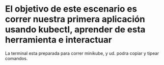 # El objetivo de este escenario es correr nuestra primera aplicación usando kubectl, aprender de esta herramienta e interactuar #

La terminal esta preparada para correr minikube, y ud. podra copiar y tipear comandos. 
